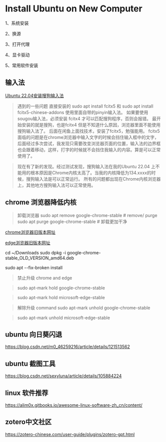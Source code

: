 # Install Ubuntu on New Computer
 
1、系统安装

2、换源

3、打开代理

4、显卡驱动

5、常用软件安装

## 输入法

[Ubuntu 22.04安装搜狗输入法](https://blog.csdn.net/Mr_Sudo/article/details/124874239)

> 遇到的一些问题
> 直接安装的 sudo apt install fcitx5 和 sudo apt install fcitx5-chinese-addons
> 使用里面自带的pinyin输入法。
> 如果要使用sougou输入法，必须安装 fcitx4 才可以匹配搜狗程序，否则会报错。
> 最开始安装的就是搜狗，也是fcitx4 但是不知道什么原因，浏览器里面不能使用搜狗输入法了。
> 后面在闲鱼上面找技术，安装了fcitx5，勉强能用。
> fcitx5面临的问题是在chrome浏览器中输入文字的时候会挡住输入框中的文字，后面经过多次尝试，我发现只需要改变浏览器页面的位置，输入法的边界框也会跟着移动，这样，打字的时候就不会挡住我输入的内容。算是可以正常使用了。

> 现在有了新的发现。经过测试发现，搜狗输入法在我的Ubuntu 22.04 上不能用的根本原因是Chrome内核太高了。当我的内核降低为134.xxxx的时候，搜狗输入法是可以正常运行。
> 所有的问题都出现在Chrome内核浏览器上，其他地方搜狗输入法可以正常使用。

## chrome 浏览器降低内核

> 卸载浏览器
> sudo apt remove google-chrome-stable   # remove/ purge
> sudo apt purge google-chrome-stable    # 卸载更加干净


[chrome浏览器旧版本网址](https://www.slimjet.com/chrome/google-chrome-old-version.php)

[edge浏览器旧版本网址](https://packages.microsoft.com/repos/edge/pool/main/m/microsoft-edge-stable/)

cd ~/Downloads
sudo dpkg -i google-chrome-stable_OLD_VERSION_amd64.deb

sudo apt --fix-broken install


> 禁止升级 chrome and edge

> sudo apt-mark hold google-chrome-stable

> sudo apt-mark hold microsoft-edge-stable

> 解除升级 command
> sudo apt-mark unhold google-chrome-stable

> sudo apt-mark unhold microsoft-edge-stable



## ubuntu 向日葵闪退

https://blog.csdn.net/m0_46259216/article/details/121513562

## ubuntu 截图工具

<https://blog.csdn.net/sexyluna/article/details/105884224>

## linux 软件推荐

<https://alim0x.gitbooks.io/awesome-linux-software-zh_cn/content/>


## zotero中文社区

https://zotero-chinese.com/user-guide/plugins/zotero-gpt.html

